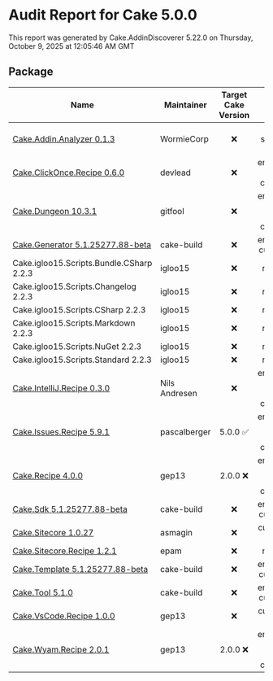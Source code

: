 # Audit Report for Cake 5.0.0

This report was generated by Cake.AddinDiscoverer 5.22.0 on Thursday, October 9, 2025 at 12:05:46 AM GMT


## Package

| Name | Maintainer | Target Cake Version | Icon | Transferred to cake-contrib | License | Repository |
| --- | --- | :---: | :---: | :---: | :---: | :---: |
| [Cake.Addin.Analyzer 0.1.3](https://wormiecorp.github.io/Cake.Addin.Analyzer/) | WormieCorp |  :x: | not specified :x: |  :x: | MIT :white_check_mark: | true :white_check_mark: |
| [Cake.ClickOnce.Recipe 0.6.0](https://github.com/devlead/Cake.ClickOnce.Recipe/) | devlead |  :x: | embedded cake-contrib :white_check_mark: |  :x: | MIT :white_check_mark: | true :white_check_mark: |
| [Cake.Dungeon 10.3.1](https://github.com/gitfool/Cake.Dungeon/) | gitfool |  :x: | embedded 'fancy' cake-contrib :white_check_mark: |  :x: | MIT :white_check_mark: | .git missing :warning: |
| [Cake.Generator 5.1.25277.88-beta](https://cakebuild.net/) | cake-build |  :x: | embedded custom :warning: |  :x: | MIT :white_check_mark: | .git missing :warning: |
| Cake.igloo15.Scripts.Bundle.CSharp 2.2.3 | igloo15 |  :x: | rawgit :x: |  :x: | MIT :white_check_mark: | false :x: |
| Cake.igloo15.Scripts.Changelog 2.2.3 | igloo15 |  :x: | rawgit :x: |  :x: | MIT :white_check_mark: | false :x: |
| Cake.igloo15.Scripts.CSharp 2.2.3 | igloo15 |  :x: | rawgit :x: |  :x: | MIT :white_check_mark: | false :x: |
| Cake.igloo15.Scripts.Markdown 2.2.3 | igloo15 |  :x: | rawgit :x: |  :x: | MIT :white_check_mark: | false :x: |
| Cake.igloo15.Scripts.NuGet 2.2.3 | igloo15 |  :x: | rawgit :x: |  :x: | MIT :white_check_mark: | false :x: |
| Cake.igloo15.Scripts.Standard 2.2.3 | igloo15 |  :x: | rawgit :x: |  :x: | MIT :white_check_mark: | false :x: |
| [Cake.IntelliJ.Recipe 0.3.0](https://github.com/cake-contrib/Cake.IntelliJ.Recipe/) | Nils Andresen |  :x: | embedded 'fancy' cake-contrib :white_check_mark: |  :white_check_mark: | MIT :white_check_mark: | true :white_check_mark: |
| [Cake.Issues.Recipe 5.9.1](https://cakeissues.net/) | pascalberger | 5.0.0 :white_check_mark: | embedded 'fancy' cake-contrib :white_check_mark: |  :white_check_mark: | MIT :white_check_mark: | true :white_check_mark: |
| [Cake.Recipe 4.0.0](https://github.com/cake-contrib/Cake.Recipe/) | gep13 | 2.0.0 :x: | embedded 'fancy' cake-contrib :white_check_mark: |  :white_check_mark: | MIT :white_check_mark: | true :white_check_mark: |
| [Cake.Sdk 5.1.25277.88-beta](https://cakebuild.net/) | cake-build |  :x: | embedded custom :warning: |  :x: | MIT :white_check_mark: | .git missing :warning: |
| [Cake.Sitecore 1.0.27](https://github.com/asmagin/Cake.Sitecore/) | asmagin |  :x: | custom url :warning: |  :x: |  :x: | false :x: |
| [Cake.Sitecore.Recipe 1.2.1](https://github.com/epam/Cake.Sitecore.Recipe/) | epam |  :x: | rawgit :x: |  :x: |  :x: | false :x: |
| [Cake.Template 5.1.25277.88-beta](https://cakebuild.net/) | cake-build |  :x: | embedded custom :warning: |  :x: | MIT :white_check_mark: | .git missing :warning: |
| [Cake.Tool 5.1.0](https://cakebuild.net/) | cake-build |  :x: | embedded custom :warning: |  :x: | MIT :white_check_mark: | .git missing :warning: |
| [Cake.VsCode.Recipe 1.0.0](https://github.com/cake-contrib/Cake.VsCode.Recipe/) | gep13 |  :x: | custom url :warning: |  :white_check_mark: | MIT :white_check_mark: | .git missing :warning: |
| [Cake.Wyam.Recipe 2.0.1](https://cake-contrib.github.io/Cake.Wyam.Recipe/) | gep13 | 2.0.0 :x: | embedded 'fancy' cake-contrib :white_check_mark: |  :white_check_mark: | MIT :white_check_mark: | true :white_check_mark: |
